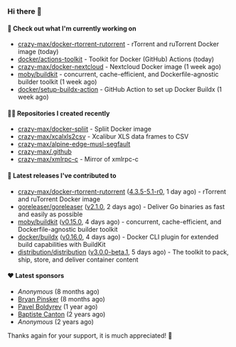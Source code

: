 ### Hi there 👋

#### 👷 Check out what I'm currently working on

- [crazy-max/docker-rtorrent-rutorrent](https://github.com/crazy-max/docker-rtorrent-rutorrent) - rTorrent and ruTorrent Docker image (today)
- [docker/actions-toolkit](https://github.com/docker/actions-toolkit) - Toolkit for Docker (GitHub) Actions (today)
- [crazy-max/docker-nextcloud](https://github.com/crazy-max/docker-nextcloud) - Nextcloud Docker image (1 week ago)
- [moby/buildkit](https://github.com/moby/buildkit) - concurrent, cache-efficient, and Dockerfile-agnostic builder toolkit (1 week ago)
- [docker/setup-buildx-action](https://github.com/docker/setup-buildx-action) - GitHub Action to set up Docker Buildx (1 week ago)

#### 👨‍💻 Repositories I created recently

- [crazy-max/docker-spliit](https://github.com/crazy-max/docker-spliit) - Spliit Docker image
- [crazy-max/xcalxls2csv](https://github.com/crazy-max/xcalxls2csv) - Xcalibur XLS data frames to CSV
- [crazy-max/alpine-edge-musl-segfault](https://github.com/crazy-max/alpine-edge-musl-segfault)
- [crazy-max/.github](https://github.com/crazy-max/.github)
- [crazy-max/xmlrpc-c](https://github.com/crazy-max/xmlrpc-c) - Mirror of xmlrpc-c

#### 🚀 Latest releases I've contributed to

- [crazy-max/docker-rtorrent-rutorrent](https://github.com/crazy-max/docker-rtorrent-rutorrent) ([4.3.5-5.1-r0](https://github.com/crazy-max/docker-rtorrent-rutorrent/releases/tag/4.3.5-5.1-r0), 1 day ago) - rTorrent and ruTorrent Docker image
- [goreleaser/goreleaser](https://github.com/goreleaser/goreleaser) ([v2.1.0](https://github.com/goreleaser/goreleaser/releases/tag/v2.1.0), 2 days ago) - Deliver Go binaries as fast and easily as possible
- [moby/buildkit](https://github.com/moby/buildkit) ([v0.15.0](https://github.com/moby/buildkit/releases/tag/v0.15.0), 4 days ago) - concurrent, cache-efficient, and Dockerfile-agnostic builder toolkit
- [docker/buildx](https://github.com/docker/buildx) ([v0.16.0](https://github.com/docker/buildx/releases/tag/v0.16.0), 4 days ago) - Docker CLI plugin for extended build capabilities with BuildKit
- [distribution/distribution](https://github.com/distribution/distribution) ([v3.0.0-beta.1](https://github.com/distribution/distribution/releases/tag/v3.0.0-beta.1), 5 days ago) - The toolkit to pack, ship, store, and deliver container content

#### ❤️ Latest sponsors
- _Anonymous_ (8 months ago)
- [Bryan Pinsker](https://github.com/BryanPinsker) (8 months ago)
- [Pavel Boldyrev](https://github.com/bpg) (1 year ago)
- [Baptiste Canton](https://github.com/batmac) (2 years ago)
- _Anonymous_ (2 years ago)

Thanks again for your support, it is much appreciated! 🙏
